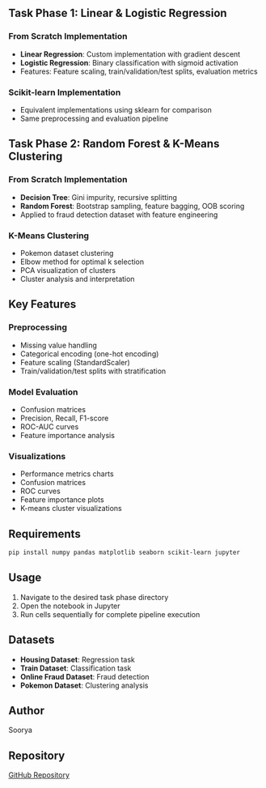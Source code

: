 
## Task Phase 1: Linear & Logistic Regression

### From Scratch Implementation
- **Linear Regression**: Custom implementation with gradient descent
- **Logistic Regression**: Binary classification with sigmoid activation
- Features: Feature scaling, train/validation/test splits, evaluation metrics

### Scikit-learn Implementation
- Equivalent implementations using sklearn for comparison
- Same preprocessing and evaluation pipeline

## Task Phase 2: Random Forest & K-Means Clustering

### From Scratch Implementation
- **Decision Tree**: Gini impurity, recursive splitting
- **Random Forest**: Bootstrap sampling, feature bagging, OOB scoring
- Applied to fraud detection dataset with feature engineering

### K-Means Clustering
- Pokemon dataset clustering
- Elbow method for optimal k selection
- PCA visualization of clusters
- Cluster analysis and interpretation

## Key Features

### Preprocessing
- Missing value handling
- Categorical encoding (one-hot encoding)
- Feature scaling (StandardScaler)
- Train/validation/test splits with stratification

### Model Evaluation
- Confusion matrices
- Precision, Recall, F1-score
- ROC-AUC curves
- Feature importance analysis

### Visualizations
- Performance metrics charts
- Confusion matrices
- ROC curves
- Feature importance plots
- K-means cluster visualizations

## Requirements

```bash
pip install numpy pandas matplotlib seaborn scikit-learn jupyter
```

## Usage

1. Navigate to the desired task phase directory
2. Open the notebook in Jupyter
3. Run cells sequentially for complete pipeline execution

## Datasets

- **Housing Dataset**: Regression task
- **Train Dataset**: Classification task
- **Online Fraud Dataset**: Fraud detection
- **Pokemon Dataset**: Clustering analysis

## Author

Soorya

## Repository

[GitHub Repository](https://github.com/sooryas1233213/Cryptonite-RTP-Soorya)
